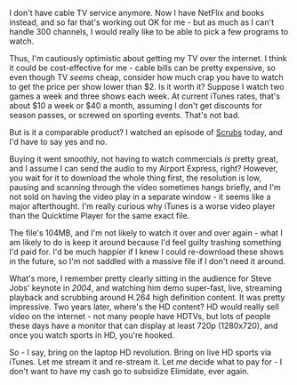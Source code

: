 <!--
.. title: Buying my TV from the iTunes Music Store?
.. date: 2006/04/02 02:23
.. slug: buying-my-tv-from-the-itunes-music-store
.. link:
.. description:
.. tags: computers, mac, reviews, tv
-->


I don't have cable TV service anymore. Now I have NetFlix and books instead, and so far that's working out OK for me - but as much as I can't handle 300 channels, I would really like to be able to pick a few programs to watch.

Thus, I'm cautiously optimistic about getting my TV over the internet. I think it could be cost-effective for me - cable bills can be pretty expensive, so even though TV *seems* cheap, consider how much crap you have to watch to get the price per show lower than $2. Is it worth it? Suppose I watch two games a week and three shows each week. At current iTunes rates, that's about $10 a week or $40 a month, assuming I don't get discounts for season passes, or screwed on sporting events. That's not bad.

But is it a comparable product? I watched an episode of [Scrubs](http://phobos.apple.com/WebObjects/MZStore.woa/wa/viewVideo?id=136742502&p;=136546559&s;=143441) today, and I'd have to say yes and no.

Buying it went smoothly, not having to watch commercials *is* pretty great, and I assume I can send the audio to my Airport Express, right? However, you wait for it to download the whole thing first, the resolution is low, pausing and scanning through the video sometimes hangs briefly, and I'm not sold on having the video play in a separate window - it seems like a major afterthought. I'm really curious why iTunes is a worse video player than the Quicktime Player for the same exact file.

The file's 104MB, and I'm not likely to watch it over and over again - what I am likely to do is keep it around because I'd feel guilty trashing something I'd paid for. I'd be much happier if I knew I could re-download these shows in the future, so I'm not saddled with a massive file if I don't need it around.

What's more, I remember pretty clearly sitting in the audience for Steve Jobs' keynote in *2004*, and watching him demo super-fast, live, streaming playback and scrubbing around H.264 high definition content. It was pretty impressive. Two years later, where's the HD content? HD would really sell video on the internet - not many people have HDTVs, but lots of people these days have a monitor that can display at least 720p (1280x720), and once you watch sports in HD, you're hooked.

So - I say, bring on the laptop HD revolution. Bring on live HD sports via iTunes. Let me stream it and re-stream it. Let *me* decide what to pay for - I don't want to have my cash go to subsidize Elimidate, ever again.
